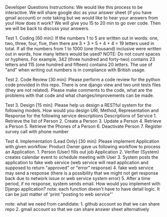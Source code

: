 Developer Questions
Instructions:
We would like this process to be interactive. We will share google doc as your answer sheet (if you have gmail account) or note taking but we would like to hear your answers from you!
How does it work?
We will give you 15 to 20 min to go over code. Then we will be back to discuss your answers.


Test 1. Coding [60 min]:
If the numbers 1 to 5 are written out in words: one, two, three, four, five, then there are 3 + 3 + 5 + 4 + 4 = 19 letters used in total.
If all the numbers from 1 to 1000 (one thousand) inclusive were written out in words, how many letters would be used?
NOTE: Do not count spaces or hyphens. For example, 342 (three hundred and forty-two) contains 23 letters and 115 (one hundred and fifteen) contains 20 letters. The use of "and" when writing out numbers is in compliance with British usage.


Test 2. Code Review [30 min]:
Please perform a code review for the python code provided in this repo. There is one django view and two unit tests files (they are not related). Please make comments to the code, what are the problems with that code and what changes/improvements can be made.


Test 3. Design [15 min]:
Please help us design a RESTful system for the following models. How would you design URI, Method, Representation and Response for the following service descriptions
Descriptions of Service
	1.	Retrieve the list of Person
	2.	Create a Person
	3.	Update a Person
	4.	Retrieve a Person
	5.	Retrieve the Phones of a Person
	6.	Deactivate Person
	7.	Register survey call with phone number


Test 4. Implementation (Lead Only) [30 min]:
Please implement Application with given workflow:
Product Owner gave us following workflow to process an Application.
	1.	Person (User) fills out job Application
	2.	Verifier (System) creates calendar event to schedule meeting with User
	3.	System posts the application to fake web service (web service will read application and supposed to return "approved" or "error" response)
	4.	fake web service may send a response (there is a possibility that we might not get response back due to network issue or web service system error)
	5.	After a time period, if no response, system sends email.
How would you implement with Django application? note: each function doesn't have to have detail logic. It can be just matter of 'print "posting to web service"'

note: what we need from candidate:
	1.	github account so that we can share repo
	2.	gmail account so that we can share answer sheet alternatively

